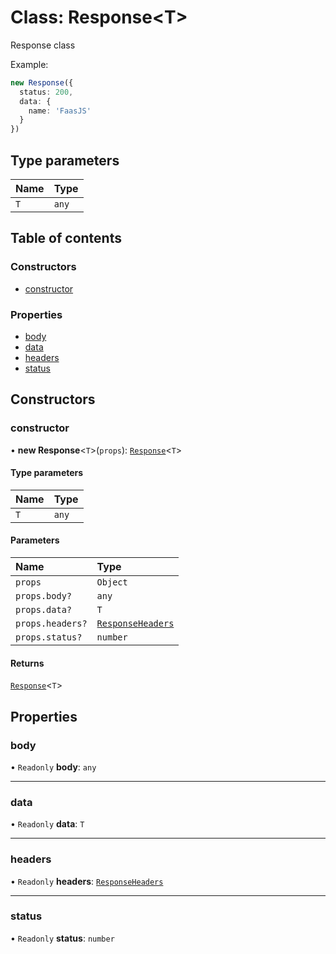 # Class: Response\<T\>

Response class

Example:
```ts
new Response({
  status: 200,
  data: {
    name: 'FaasJS'
  }
})
```

## Type parameters

| Name | Type |
| :------ | :------ |
| `T` | `any` |

## Table of contents

### Constructors

- [constructor](Response.md#constructor)

### Properties

- [body](Response.md#body)
- [data](Response.md#data)
- [headers](Response.md#headers)
- [status](Response.md#status)

## Constructors

### constructor

• **new Response**\<`T`\>(`props`): [`Response`](Response.md)\<`T`\>

#### Type parameters

| Name | Type |
| :------ | :------ |
| `T` | `any` |

#### Parameters

| Name | Type |
| :------ | :------ |
| `props` | `Object` |
| `props.body?` | `any` |
| `props.data?` | `T` |
| `props.headers?` | [`ResponseHeaders`](../#responseheaders) |
| `props.status?` | `number` |

#### Returns

[`Response`](Response.md)\<`T`\>

## Properties

### body

• `Readonly` **body**: `any`

___

### data

• `Readonly` **data**: `T`

___

### headers

• `Readonly` **headers**: [`ResponseHeaders`](../#responseheaders)

___

### status

• `Readonly` **status**: `number`
